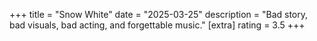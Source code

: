 +++
title = "Snow White"
date = "2025-03-25"
description = "Bad story, bad visuals, bad acting, and forgettable music."
[extra]
rating = 3.5
+++
